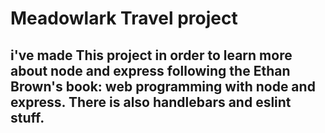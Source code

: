# Meadowlark Travel project
##  i've made This project in order to learn more about node and express following the Ethan Brown's book: web programming with node and express. There is also handlebars and eslint stuff.
## 
